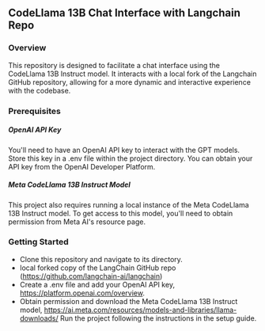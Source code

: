 ## CodeLlama 13B Chat Interface with Langchain Repo

### Overview
This repository is designed to facilitate a chat interface using the CodeLlama 13B Instruct model. It interacts with a local fork of the Langchain GitHub repository, allowing for a more dynamic and interactive experience with the codebase.

### Prerequisites
##### OpenAI API Key
You'll need to have an OpenAI API key to interact with the GPT models. Store this key in a .env file within the project directory. You can obtain your API key from the OpenAI Developer Platform.

##### Meta CodeLlama 13B Instruct Model
This project also requires running a local instance of the Meta CodeLlama 13B Instruct model. To get access to this model, you'll need to obtain permission from Meta AI's resource page.

### Getting Started
- Clone this repository and navigate to its directory.
- local forked copy of the LangChain GitHub repo (https://github.com/langchain-ai/langchain)
- Create a .env file and add your OpenAI API key, https://platform.openai.com/overview. 
- Obtain permission and download the Meta CodeLlama 13B Instruct model, https://ai.meta.com/resources/models-and-libraries/llama-downloads/
Run the project following the instructions in the setup guide.








